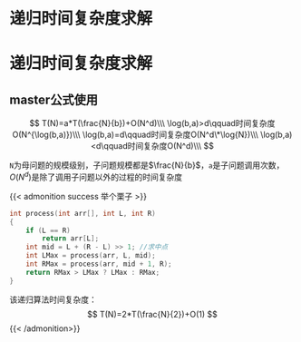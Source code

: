 # 递归时间复杂度求解


# 递归时间复杂度求解

## master公式使用

$$
T(N)=a*T(\frac{N}{b})+O(N^d)\\\
\log(b,a)>d\qquad时间复杂度O(N^{\log(b,a)})\\\
\log(b,a)=d\qquad时间复杂度O(N^d\*\log{N})\\\
\log(b,a)<d\qquad时间复杂度O(N^d)\\\
$$

`N`为母问题的规模级别，子问题规模都是$\frac{N}{b}$，`a`是子问题调用次数，$O(N^d)$是除了调用子问题以外的过程的时间复杂度

{{< admonition success 举个栗子 >}}

```c
int process(int arr[], int L, int R)
{
    if (L == R)
        return arr[L];
    int mid = L + (R - L) >> 1; //求中点
    int LMax = process(arr, L, mid);
    int RMax = process(arr, mid + 1, R);
    return RMax > LMax ? LMax : RMax;
}
```

该递归算法时间复杂度：
$$
T(N)=2*T(\frac{N}{2})+O(1)
$$
{{< /admonition>}}

